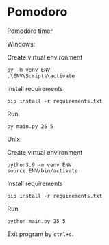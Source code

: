 # Pomodoro

Pomodoro timer

Windows:

Create virtual environment

    py -m venv ENV
    .\ENV\Scripts\activate

Install requirements

    pip install -r requirements.txt

Run

    py main.py 25 5


Unix:

Create virtual environment

    python3.9 -m venv ENV
    source ENV/bin/activate

Install requirements

    pip install -r requirements.txt

Run

    python main.py 25 5


Exit program by `ctrl+c`.
